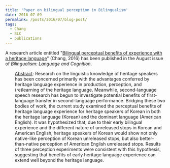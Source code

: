 ```yaml
---
title: 'Paper on bilingual perception in Bilingualism'
date: 2016-07-09
permalink: /posts/2016/07/blog-post/
tags:
  - Chang
  - BLC
  - publications
---
```


A research article entitled "<a href="https://doi.org/10.1017/S1366728914000261" target="_blank"><span class="s1">Bilingual perceptual benefits of experience with a heritage language</span></a>" (Chang, 2016) has been published in the August issue of <i>Bilingualism: Language and Cognition</i>.
<p style="padding-left: 30px;"><span style="text-decoration: underline;">Abstract</span>: Research on the linguistic knowledge of heritage speakers has been concerned primarily with the advantages conferred by heritage language experience in production, perception, and (re)learning of the heritage language. Meanwhile, second-language speech research has begun to investigate potential benefits of first-language transfer in second-language performance. Bridging these two bodies of work, the current study examined the perceptual benefits of heritage language experience for heritage speakers of Korean in both the heritage language (Korean) and the dominant language (American English). It was hypothesized that, due to their early bilingual experience and the different nature of unreleased stops in Korean and American English, heritage speakers of Korean would show not only native-like perception of Korean unreleased stops, but also better-than-native perception of American English unreleased stops. Results of three perception experiments were consistent with this hypothesis, suggesting that benefits of early heritage language experience can extend well beyond the heritage language.</p>
